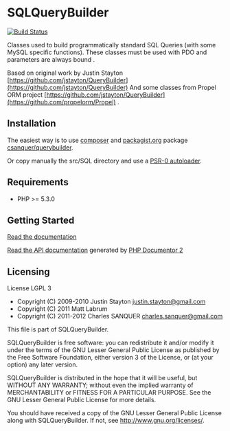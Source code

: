 SQLQueryBuilder
===============

[![Build Status](https://secure.travis-ci.org/csanquer/QueryBuilder.png?branch=master)](http://travis-ci.org/csanquer/QueryBuilder)

Classes used to build programmatically standard SQL Queries (with some MySQL
specific functions). These classes must be used with PDO and parameters are always
bound .

Based on original work by Justin Stayton [https://github.com/jstayton/QueryBuilder](https://github.com/jstayton/QueryBuilder)
And some classes from Propel ORM project [https://github.com/jstayton/QueryBuilder](https://github.com/propelorm/Propel) .

Installation
------------

The easiest way is to use [composer](http://getcomposer.org/) and [packagist.org](http://packagist.org/) package [csanquer/querybuilder](http://packagist.org/packages/csanquer/querybuilder).

Or copy manually the src/SQL directory and use a [PSR-0 autoloader](https://github.com/php-fig/fig-standards/blob/master/accepted/PSR-0.md).

Requirements
------------

* PHP >= 5.3.0

Getting Started
---------------

[Read the documentation]()

[Read the API documentation]() generated by [PHP Documentor 2](http://www.phpdoc.org/)


Licensing
---------

License LGPL 3

* Copyright (C) 2009-2010 Justin Stayton <justin.stayton@gmail.com>
* Copyright (C) 2011 Matt Labrum
* Copyright (C) 2011-2012 Charles SANQUER <charles.sanquer@gmail.com>

This file is part of SQLQueryBuilder.

SQLQueryBuilder is free software: you can redistribute it and/or modify
it under the terms of the GNU Lesser General Public License as published by
the Free Software Foundation, either version 3 of the License, or
(at your option) any later version.

SQLQueryBuilder is distributed in the hope that it will be useful,
but WITHOUT ANY WARRANTY; without even the implied warranty of
MERCHANTABILITY or FITNESS FOR A PARTICULAR PURPOSE.  See the
GNU Lesser General Public License for more details.

You should have received a copy of the GNU Lesser General Public License
along with SQLQueryBuilder.  If not, see <http://www.gnu.org/licenses/>.




